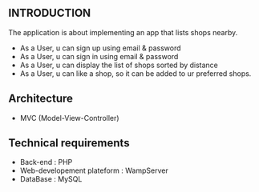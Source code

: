 
INTRODUCTION
------------

The application is about implementing an app that lists shops nearby.

 *  As a User, u can sign up using email & password
 *  As a User, u can sign in using email & password
 *  As a User, u can display the list of shops sorted by distance
 *  As a User, u can like a shop, so it can be added to ur preferred shops.

Architecture
------------

 * MVC (Model-View-Controller)


Technical requirements
------------

 * Back-end : PHP
 * Web-developement plateform : WampServer
 * DataBase : MySQL
